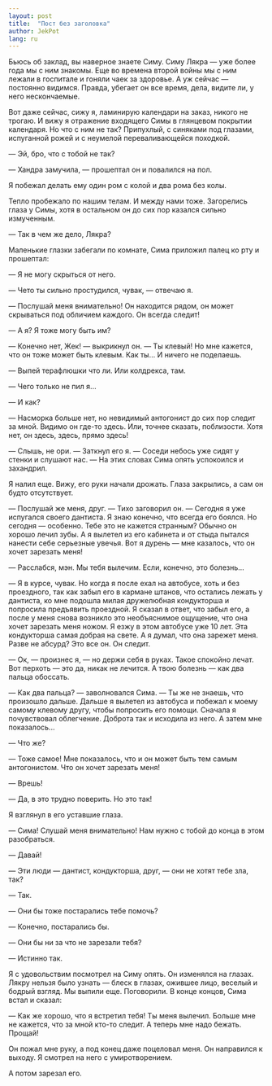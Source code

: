 ```yaml
---
layout: post
title:  "Пост без заголовка"
author: JekPot
lang: ru
---
```


Бьюсь об заклад, вы наверное знаете Симу. Симу Лякра — уже более года мы с ним знакомы. Еще во времена второй войны мы с ним лежали в госпитале и гоняли чаек за здоровье. А уж сейчас — постоянно видимся. Правда, убегает он все время, дела, видите ли, у него нескончаемые.

Вот даже сейчас, сижу я, ламинирую календари на заказ, никого не трогаю. И вижу я отражение входящего Симы в глянцевом покрытии календаря. Но что с ним не так? Припухлый, с синяками под глазами, испуганной рожей и с неумелой переваливающейся походкой.

— Эй, бро, что с тобой не так?

— Хандра замучила, — прошептал он и повалился на пол.

Я побежал делать ему один ром с колой и два рома без колы.

Тепло пробежало по нашим телам. И между нами тоже. Загорелись глаза у Симы, хотя в остальном он до сих пор казался сильно измученным.

— Так в чем же дело, Лякра?

Маленькие глазки забегали по комнате, Сима приложил палец ко рту и прошептал:

— Я не могу скрыться от него.

— Чето ты сильно простудился, чувак, — отвечаю я.

— Послушай меня внимательно! Он находится рядом, он может скрываться под обличием каждого. Он всегда следит!

— А я? Я тоже могу быть им?

— Конечно нет, Жек! — выкрикнул он. — Ты клевый! Но мне кажется, что он тоже может быть клевым. Как ты... И ничего не поделаешь.

— Выпей терафлюшки что ли. Или колдрекса, там.

— Чего только не пил я...

— И как?

— Насморка больше нет, но невидимый антогонист до сих пор следит за мной. Видимо он где-то здесь. Или, точнее сказать, поблизости. Хотя нет, он здесь, здесь, прямо здесь!

— Слышь, не ори. — Заткнул его я. — Соседи небось уже сидят у стенки и слушают нас. — На этих словах Сима опять успокоился и захандрил.

Я налил еще. Вижу, его руки начали дрожать. Глаза закрылись, а сам он будто отсутствует.

— Послушай же меня, друг. — Тихо заговорил он. — Сегодня я уже испугался своего дантиста. Я знаю конечно, что всегда его боялся. Но сегодня — особенно. Тебе это не кажется странным? Обычно он хорошо лечил зубы. А я вылетел из его кабинета и от стыда пытался нанести себе серьезные увечья. Вот я дурень — мне казалось, что он хочет зарезать меня!

— Расслабся, мэн. Мы тебя вылечим. Если, конечно, это болезнь...

— Я в курсе, чувак. Но когда я после ехал на автобусе, хоть и без проездного, так как забыл его в кармане штанов, что остались лежать у дантиста, ко мне подошла милая дружелюбная кондукторша и попросила предъявить проездной. Я сказал в ответ, что забыл его, а после у меня снова возникло это необъяснимое ощущение, что она хочет зарезать меня ножом. Я езжу в этом автобусе уже 10 лет. Эта кондукторша самая добрая на свете. А я думал, что она зарежет меня. Разве не абсурд? Это все он. Он следит.

— Ок, — произнес я, — но держи себя в руках. Такое спокойно лечат. Вот перхоть — это да, никак не лечится. А твою болезнь — как два пальца обоссать.

— Как два пальца? — заволновался Сима. — Ты же не знаешь, что произошло дальше. Дальше я вылетел из автобуса и побежал к моему самому клевому другу, чтобы попросить его помощи. Сначала я почувствовал облегчение. Доброта так и исходила из него. А затем мне показалось...

— Что же?

— Тоже самое! Мне показалось, что и он может быть тем самым антогонистом. Что он хочет зарезать меня!

— Врешь!

— Да, в это трудно поверить. Но это так!

Я взглянул в его уставшие глаза.

— Сима! Слушай меня внимательно! Нам нужно с тобой до конца в этом разобраться.

— Давай!

— Эти люди — дантист, кондукторша, друг, — они не хотят тебе зла, так?

— Так.

— Они бы тоже постарались тебе помочь?

— Конечно, постарались бы.

— Они бы ни за что не зарезали тебя?

— Истинно так.

Я с удовольствим посмотрел на Симу опять. Он изменялся на глазах. Лякру нельзя было узнать — блеск в глазах, ожившее лицо, веселый и бодрый взгляд. Мы выпили еще. Поговорили. В конце концов, Сима встал и сказал:

— Как же хорошо, что я встретил тебя! Ты меня вылечил. Больше мне не кажется, что за мной кто-то следит. А теперь мне надо бежать. Прощай!

Он пожал мне руку, а под конец даже поцеловал меня. Он направился к выходу. Я смотрел на него с умиротворением.

А потом зарезал его.